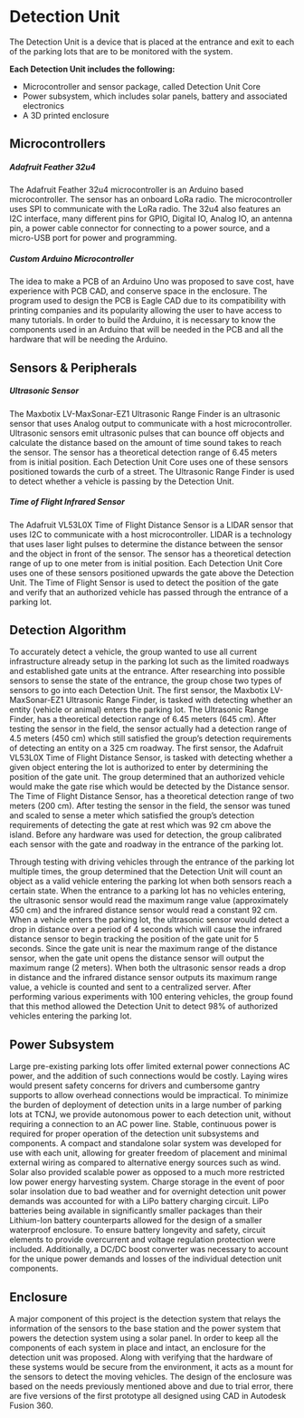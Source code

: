 # Detection Unit

The Detection Unit is a device that is placed at the entrance and exit to each of the parking lots that are to be monitored with the system. 

**Each Detection Unit includes the following:**

- Microcontroller and sensor package, called Detection Unit Core
- Power subsystem, which includes solar panels, battery and associated electronics
- A 3D printed enclosure

## Microcontrollers

##### Adafruit Feather 32u4
The Adafruit Feather 32u4 microcontroller is an Arduino based microcontroller. The sensor has an onboard LoRa radio. The microcontroller uses SPI to communicate with the LoRa radio. The 32u4 also features an I2C interface, many different pins for GPIO, Digital IO, Analog IO, an antenna pin, a power cable connector for connecting to a power source, and a micro-USB port for power and programming.

##### Custom Arduino Microcontroller
The idea to make a PCB of an Arduino Uno was proposed to save cost, have experience with PCB CAD, and conserve space in the enclosure. The program used to design the PCB is Eagle CAD due to its compatibility with printing companies and its popularity allowing the user to have access to many tutorials. In order to build the Arduino, it is necessary to know the components used in an Arduino that will be needed in the PCB and all the hardware that will be needing the Arduino.

## Sensors & Peripherals

##### Ultrasonic Sensor
The Maxbotix LV-MaxSonar-EZ1 Ultrasonic Range Finder is an ultrasonic sensor that uses Analog output to communicate with a host microcontroller. Ultrasonic sensors emit ultrasonic pulses that can bounce off objects and calculate the distance based on the amount of time sound takes to reach the sensor. The sensor has a theoretical detection range of 6.45 meters from is initial position. Each Detection Unit Core uses one of these sensors positioned towards the curb of a street. The Ultrasonic Range Finder is used to detect whether a vehicle is passing by the Detection Unit.

##### Time of Flight Infrared Sensor
The Adafruit VL53L0X Time of Flight Distance Sensor is a LIDAR sensor that uses I2C to communicate with a host microcontroller. LIDAR is a technology that uses laser light pulses to determine the distance between the sensor and the object in front of the sensor. The sensor has a theoretical detection range of up to one meter from is initial position. Each Detection Unit Core uses one of these sensors positioned upwards the gate above the Detection Unit. The Time of Flight Sensor is used to detect the position of the gate and verify that an authorized vehicle has passed through the entrance of a parking lot. 

## Detection Algorithm

To accurately detect a vehicle, the group wanted to use all current infrastructure already setup in the parking lot such as the limited roadways and established gate units at the entrance. After researching into possible sensors to sense the state of the entrance, the group chose two types of sensors to go into each Detection Unit. The first sensor, the Maxbotix LV-MaxSonar-EZ1 Ultrasonic Range Finder, is tasked with detecting whether an entity (vehicle or animal) enters the parking lot. The Ultrasonic Range Finder, has a theoretical detection range of 6.45 meters (645 cm). After testing the sensor in the field, the sensor actually had a detection range of 4.5 meters (450 cm) which still satisfied the group’s detection requirements of detecting an entity on a 325 cm roadway. The first sensor, the Adafruit VL53L0X Time of Flight Distance Sensor, is tasked with detecting whether a given object entering the lot is authorized to enter by determining the position of the gate unit. The group determined that an authorized vehicle would make the gate rise which would be detected by the Distance sensor. The Time of Flight Distance Sensor, has a theoretical detection range of two meters (200 cm). After testing the sensor in the field, the sensor was tuned and scaled to sense a meter which satisfied the group’s detection requirements of detecting the gate at rest which was 92 cm above the island. Before any hardware was used for detection, the group calibrated each sensor with the gate and roadway in the entrance of the parking lot.

Through testing with driving vehicles through the entrance of the parking lot multiple times, the group determined that the Detection Unit will count an object as a valid vehicle entering the parking lot when both sensors reach a certain state. When the entrance to a parking lot has no vehicles entering, the ultrasonic sensor would read the maximum range value (approximately 450 cm) and the infrared distance sensor would read a constant 92 cm. When a vehicle enters the parking lot, the ultrasonic sensor would detect a drop in distance over a period of 4 seconds which will cause the infrared distance sensor to begin tracking the position of the gate unit for 5 seconds. Since the gate unit is near the maximum range of the distance sensor, when the gate unit opens the distance sensor will output the maximum range (2 meters). When both the ultrasonic sensor reads a drop in distance and the infrared distance sensor outputs its maximum range value, a vehicle is counted and sent to a centralized server. After performing various experiments with 100 entering vehicles, the group found that this method allowed the Detection Unit to detect 98% of authorized vehicles entering the parking lot. 


## Power Subsystem

Large pre-existing parking lots offer limited external power connections AC power, and the addition of such connections would be costly. Laying wires would present safety concerns for drivers and cumbersome gantry supports to allow overhead connections would be impractical. To minimize the burden of deployment of detection units in a large number of parking lots at TCNJ, we provide autonomous power to each detection unit, without requiring a connection to an AC power line. Stable, continuous power is required for proper operation of the detection unit subsystems and components.  A compact and standalone solar system was developed for use with each unit, allowing for greater freedom of placement and minimal external wiring as compared to alternative energy sources such as wind. Solar also provided scalable power as opposed to a much more restricted low power energy harvesting system. Charge storage in the event of poor solar insolation due to bad weather and for overnight detection unit power demands was accounted for with a LiPo battery charging circuit. LiPo batteries being available in significantly smaller packages than their Lithium-Ion battery counterparts allowed for the design of a smaller waterproof enclosure. To ensure battery longevity and safety, circuit elements to provide overcurrent and voltage regulation protection were included. Additionally, a DC/DC boost converter was necessary to account for the unique power demands and losses of the individual detection unit components. 

## Enclosure

A major component of this project is the detection system that relays the information of the sensors to the base station and the power system that powers the detection system using a solar panel. In order to keep all the components of each system in place and intact, an enclosure for the detection unit was proposed. Along with verifying that the hardware of these systems would be secure from the environment, it acts as a mount for the sensors to detect the moving vehicles. The design of the enclosure was based on the needs previously mentioned above and due to trial error, there are five versions of the first prototype all designed using CAD in Autodesk Fusion 360.
